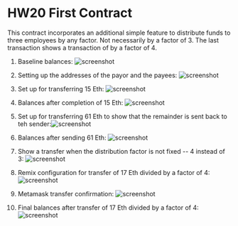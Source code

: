 # HW20 First Contract

This contract incorporates an additional simple feature to distribute funds to three employees by any factor.  Not necessarily by a factor of 3. The last transaction shows a transaction of by a factor of 4.

1. Baseline balances: ![screenshot](https://github.com/oodayeshukla/HW20_First_Contract/blob/main/1_Ganache_starting_balances.png)

2. Setting up the addresses of the payor and the payees: ![screenshot](https://github.com/oodayeshukla/HW20_First_Contract/blob/main/2_Remix_base_config.png)

3. Set up for transferring 15 Eth: ![screenshot](https://github.com/oodayeshukla/HW20_First_Contract/blob/main/2_Remix_base_config.png)

4. Balances after completion of 15 Eth: ![screenshot](https://github.com/oodayeshukla/HW20_First_Contract/blob/main/4_Ganache_xfer_15_eth_complete.png)

5. Set up for transferring 61 Eth to show that the remainder is sent back to teh sender:![screenshot](https://github.com/oodayeshukla/HW20_First_Contract/blob/main/5_Remix_xfer_61_eth.png)

6. Balances after sending 61 Eth: ![screenshot](https://github.com/oodayeshukla/HW20_First_Contract/blob/main/6_Ganache_xfer_61_eth_complete.png)

7. Show a transfer when the distribution factor is not fixed -- 4 instead of 3: ![screenshot](https://github.com/oodayeshukla/HW20_First_Contract/blob/main/7_Ganache_Baseline_balances_before_4d_transfer.png)

8. Remix configuration for transfer of 17 Eth divided by a factor of 4: ![screenshot](https://github.com/oodayeshukla/HW20_First_Contract/blob/main/8_Remix_xfer_17_eth.png)

9. Metamask transfer confirmation: 
![screenshot](https://github.com/oodayeshukla/HW20_First_Contract/blob/main/9_Meta_mask_xfer.png)

10. Final balances after transfer of 17 Eth divided by a factor of 4: ![screenshot](https://github.com/oodayeshukla/HW20_First_Contract/blob/main/10_Ganache_final_balance_after_xfer_of_17_eth.png)














